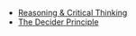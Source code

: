 - [Reasoning & Critical Thinking](Reasoning%20%26%20Critical%20Thinking.md)
- [The Decider Principle](The%20Decider%20Principle.md)
